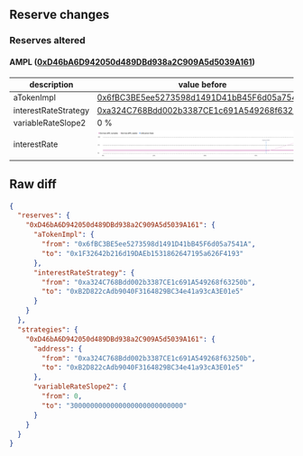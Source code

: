 ## Reserve changes

### Reserves altered

#### AMPL ([0xD46bA6D942050d489DBd938a2C909A5d5039A161](https://etherscan.io/address/0xD46bA6D942050d489DBd938a2C909A5d5039A161))

| description | value before | value after |
| --- | --- | --- |
| aTokenImpl | [0x6fBC3BE5ee5273598d1491D41bB45F6d05a7541A](https://etherscan.io/address/0x6fBC3BE5ee5273598d1491D41bB45F6d05a7541A) | [0x1F32642b216d19DAEb1531862647195a626F4193](https://etherscan.io/address/0x1F32642b216d19DAEb1531862647195a626F4193) |
| interestRateStrategy | [0xa324C768Bdd002b3387CE1c691A549268f63250b](https://etherscan.io/address/0xa324C768Bdd002b3387CE1c691A549268f63250b) | [0xB2D822cAdb9040F3164829BC34e41a93cA3E01e5](https://etherscan.io/address/0xB2D822cAdb9040F3164829BC34e41a93cA3E01e5) |
| variableRateSlope2 | 0 % | 300 % |
| interestRate | ![before](/.assets/b066e7c9810c83ee1ab3a3bfa76a5f71483e3a32.svg) | ![after](/.assets/505a717515dde97057a00382ab87b2fbe4243854.svg) |

## Raw diff

```json
{
  "reserves": {
    "0xD46bA6D942050d489DBd938a2C909A5d5039A161": {
      "aTokenImpl": {
        "from": "0x6fBC3BE5ee5273598d1491D41bB45F6d05a7541A",
        "to": "0x1F32642b216d19DAEb1531862647195a626F4193"
      },
      "interestRateStrategy": {
        "from": "0xa324C768Bdd002b3387CE1c691A549268f63250b",
        "to": "0xB2D822cAdb9040F3164829BC34e41a93cA3E01e5"
      }
    }
  },
  "strategies": {
    "0xD46bA6D942050d489DBd938a2C909A5d5039A161": {
      "address": {
        "from": "0xa324C768Bdd002b3387CE1c691A549268f63250b",
        "to": "0xB2D822cAdb9040F3164829BC34e41a93cA3E01e5"
      },
      "variableRateSlope2": {
        "from": 0,
        "to": "3000000000000000000000000000"
      }
    }
  }
}
```